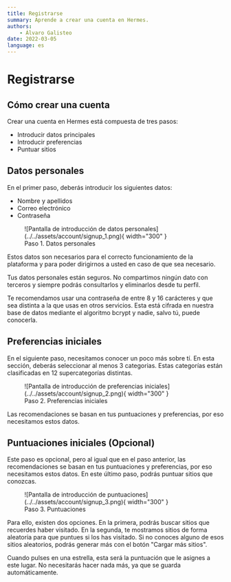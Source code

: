 ```yaml
---
title: Registrarse
summary: Aprende a crear una cuenta en Hermes.
authors:
    - Álvaro Galisteo
date: 2022-03-05
language: es
---
```


# Registrarse

## Cómo crear una cuenta

Crear una cuenta en Hermes está compuesta de tres pasos:

- Introducir datos principales
- Introducir preferencias
- Puntuar sitios

## Datos personales

En el primer paso, deberás introducir los siguientes datos:

- Nombre y apellidos
- Correo electrónico
- Contraseña

<figure markdown>
  ![Pantalla de introducción de datos personales](../../assets/account/signup_1.png){ width="300" }
  <figcaption>Paso 1. Datos personales</figcaption>
</figure>

Estos datos son necesarios para el correcto funcionamiento de la plataforma y para poder dirigirnos a usted en caso de que sea necesario.

Tus datos personales están seguros. No compartimos ningún dato con terceros y siempre podrás consultarlos y eliminarlos desde tu perfil.

Te recomendamos usar una contraseña de entre 8 y 16 carácteres y que sea distinta a la que usas en otros servicios. Esta está cifrada en nuestra base de datos mediante el algoritmo bcrypt y nadie, salvo tú, puede conocerla.

## Preferencias iniciales

En el siguiente paso, necesitamos conocer un poco más sobre tí. En esta sección, deberás seleccionar al menos 3 categorias. Estas categorías están clasificadas en 12 supercategorías distintas.

<figure markdown>
  ![Pantalla de introducción de preferencias iniciales](../../assets/account/signup_2.png){ width="300" }
  <figcaption>Paso 2. Preferencias iniciales</figcaption>
</figure>

Las recomendaciones se basan en tus puntuaciones y preferencias, por eso necesitamos estos datos.

## Puntuaciones iniciales (Opcional)

Este paso es opcional, pero al igual que en el paso anterior, las recomendaciones se basan en tus puntuaciones y preferencias, por eso necesitamos estos datos. En este último paso, podrás puntuar sitios que conozcas.

<figure markdown>
  ![Pantalla de introducción de puntuaciones](../../assets/account/signup_3.png){ width="300" }
  <figcaption>Paso 3. Puntuaciones</figcaption>
</figure>

Para ello, existen dos opciones. En la primera, podrás buscar sitios que recuerdes haber visitado. En la segunda, te mostramos sitios de forma aleatoria para que puntues si los has visitado. Si no conoces alguno de esos sitios aleatorios, podrás generar más con el botón "Cargar más sitios".

Cuando pulses en una estrella, esta será la puntuación que le asignes a este lugar. No necesitarás hacer nada más, ya que se guarda automáticamente.